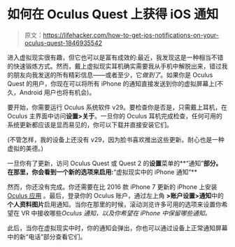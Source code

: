 # 如何在 Oculus Quest 上获得 iOS 通知

> 原文：<https://lifehacker.com/how-to-get-ios-notifications-on-your-oculus-quest-1846935542>

进入虚拟现实很有趣，但它也可以是富有成效的:最近，我发现这是一种相当不错的快速锻炼方式。然而，戴上虚拟现实耳机确实需要我从手机中解脱出来，错过我的朋友向我发送的所有精彩信息——或者至少，它*做到了*。如果你是 Oculus Quest 的用户，你现在可以将所有 iPhone 的通知直接发送到你的虚拟屏幕上(不久，Android 用户也将有机会)。



要开始，你需要运行 Oculus 系统软件 v29。要检查你是否是，只需戴上耳机，在 Oculus 主界面中访问**设置>关于**。一旦你的 Oculus 耳机完成检查，任何可用的系统更新都应该是显而易见的，你可以下载并直接安装它们。

(不管怎样，我的设备上还没有 v29，因为脸书喜欢推出这些更新。耐心也是一种虚拟的美德。)

一旦你有了更新，访问 Oculus Quest 或 Quest 2 的**设置**菜单的**“通知”**部分。在那里，你会看到一个新的选项来启用:**“虚拟现实中的 iPhone 通知”**

然而，你还没有完成。你还需要在比 2016 款 iPhone 7 更新的 iPhone 上安装 [Oculus 应用](https://apps.apple.com/us/app/oculus/id1366478176) 。最后，登录你的 Oculus 账户，通过左上角 **>账户设置>通知**中的**个人资料图片**启用通知。当你在那里的时候，滚动浏览许多可用的选项来设置你希望在 VR 中接收哪些*Oculus 通知，以及你希望在 iPhone 中保留哪些通知。* 

此后，当你在虚拟现实中时，你的通知会弹出，你也可以通过设备上正常通知屏幕中的新“电话”部分查看它们。
